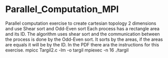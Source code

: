 # Parallel_Computation_MPI
Parallel computation exercise to create cartesian topology 2 dimensions and use Shear sort and Odd-Even sort
Each process has a rectangle area and its ID. The algorithm uses shear sort and the communication between the process is done by the Odd-Even sort.
It sorts by the areas, if the areas are equals it will be by the ID.
In the PDF there ara the instructions for this exercise.
mpicc Targil2.c -lm -o targil
mpiexec -n 16 ./targil
